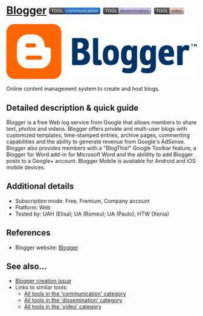 # [Blogger](https://www.blogger.com)  [<img src="images/communication.png" align="bottom">](https://github.com/e-CLOSE/Toolbox/issues?q=label%3A01_TOOL+label%3Acommunication) [<img src="images/dissemination.png" align="bottom">](https://github.com/e-CLOSE/Toolbox/issues?q=label%3A01_TOOL+label%3Adissemination) [<img src="images/video.png" align="bottom">](https://github.com/e-CLOSE/Toolbox/issues?q=label%3A01_TOOL+label%3Avideo)

[<img src="images/Blogger.png" align="bottom" alt="Blogger Logo">](https://www.blogger.com)

Online content management system to create and host blogs.


## Detailed description & quick guide

Blogger is a free Web log service from Google that allows members to share text, photos and videos. Blogger offers private and multi-user blogs with customized templates, time-stamped entries, archive pages, commenting capabilities and the ability to generate revenue from Google's AdSense. Blogger also provides members with a "BlogThis!" Google Toolbar feature, a Blogger for Word add-in for Microsoft Word and the abilitity to add Blogger posts to a Google+ account. Blogger Mobile is available for Android and iOS mobile devices.


## Additional details

- Subscription mode: Free, Fremium, Company account
- Platform: Web
- Tested by: UAH (Elisa); UA (Romeu); UA (Paulo); HTW (Xenia)


## References

- Blogger website: [Blogger](https://www.blogger.com)


## See also...

- [Blogger creation issue](https://github.com/e-CLOSE/Toolbox/issues/128)
- Links to similar tools:
  - [All tools in the 'communication' category](https://github.com/e-CLOSE/Toolbox/issues?q=label%3A01_TOOL+label%3Acommunication)
  - [All tools in the 'dissemination' category](https://github.com/e-CLOSE/Toolbox/issues?q=label%3A01_TOOL+label%3Adissemination)
  - [All tools in the 'video' category](https://github.com/e-CLOSE/Toolbox/issues?q=label%3A01_TOOL+label%3Avideo)
